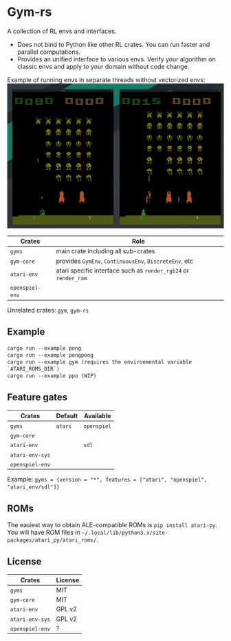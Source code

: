 # Gym-rs

A collection of RL envs and interfaces.
- Does not bind to Python like other RL crates. You can run faster and parallel computations.
- Provides an unified interface to various envs. Verify your algorithm on classic envs and apply to your domain without code change.

Example of running envs in separate threads without vectorized envs:
![](pongpong.png)

Crates          | Role
----------------|----------------------------------------------------------------
`gyms`          | main crate including all sub-crates
`gym-core`      | provides `GymEnv`, `ContinuousEnv`, `DiscreteEnv`, etc
`atari-env`     | atari specific interface such as `render_rgb24` or `render_ram`
`openspiel-env` |

Unrelated crates: `gym`, `gym-rs`

## Example
```
cargo run --example pong
cargo run --example pongpong
cargo run --example gym (requires the environmental variable `ATARI_ROMS_DIR`)
cargo run --example ppo (WIP)
```

## Feature gates

Crates          | Default | Available
----------------|---------|------------
`gyms`          | `atari` | `openspiel`
`gym-core`      |         |
`atari-env`     |         | `sdl`
`atari-env-sys` |         |
`openspiel-env` |         |

Example: `gyms = {version = "*", features = ["atari", "openspiel", "atari_env/sdl"]} `

## ROMs
The easiest way to obtain ALE-compatible ROMs is `pip install atari-py`.
You will have ROM files in `~/.local/lib/python3.x/site-packages/atari_py/atari_roms/`.

## License
Crates          | License
----------------|--------
`gyms`          | MIT
`gym-core`      | MIT
`atari-env`     | GPL v2
`atari-env-sys` | GPL v2
`openspiel-env` | ?
